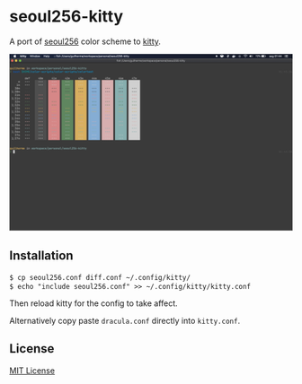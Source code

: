 # seoul256-kitty

A port of [seoul256](https://github.com/junegunn/seoul256.vim) color scheme to [kitty](https://github.com/kovidgoyal/kitty).

![Color test](./colortest.png)

## Installation

```
$ cp seoul256.conf diff.conf ~/.config/kitty/
$ echo "include seoul256.conf" >> ~/.config/kitty/kitty.conf
```

Then reload kitty for the config to take affect.

Alternatively copy paste `dracula.conf` directly into `kitty.conf`.

## License

[MIT License](./LICENSE)
